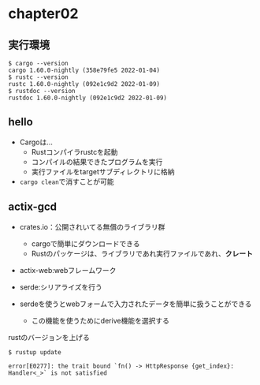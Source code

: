 # chapter02
## 実行環境
```
$ cargo --version
cargo 1.60.0-nightly (358e79fe5 2022-01-04)
$ rustc --version
rustc 1.60.0-nightly (092e1c9d2 2022-01-09)
$ rustdoc --version
rustdoc 1.60.0-nightly (092e1c9d2 2022-01-09)
```

## hello
* Cargoは...
  * Rustコンパイラrustcを起動
  * コンパイルの結果できたプログラムを実行
  * 実行ファイルをtargetサブディレクトリに格納
* `cargo clean`で消すことが可能

## actix-gcd 
* crates.io：公開されいてる無償のライブラリ群
  * cargoで簡単にダウンロードできる
  * Rustのパッケージは、ライブラリであれ実行ファイルであれ、**クレート**

* actix-web:webフレームワーク
* serde:シリアライズを行う
* serdeを使うとwebフォームで入力されたデータを簡単に扱うことができる
  * この機能を使うためにderive機能を選択する


rustのバージョンを上げる
```
$ rustup update
```

```
error[E0277]: the trait bound `fn() -> HttpResponse {get_index}: Handler<_>` is not satisfied
```
